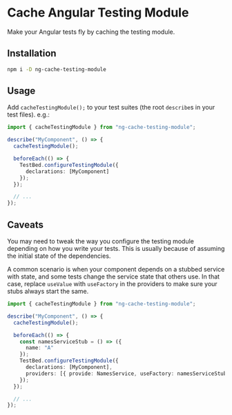 # Cache Angular Testing Module

Make your Angular tests fly by caching the testing module.

## Installation

```sh
npm i -D ng-cache-testing-module
```

## Usage

Add `cacheTestingModule();` to your test suites (the root `describe`s in your test files). e.g.:

```ts
import { cacheTestingModule } from "ng-cache-testing-module";

describe("MyComponent", () => {
  cacheTestingModule();

  beforeEach(() => {
    TestBed.configureTestingModule({
      declarations: [MyComponent]
    });
  });

  // ...
});
```

## Caveats

You may need to tweak the way you configure the testing module depending on how you write your tests. This is usually because of assuming the initial state of the dependencies.

A common scenario is when your component depends on a stubbed service with state, and some tests change the service state that others use. In that case, replace `useValue` with `useFactory` in the providers to make sure your stubs always start the same.

```ts
import { cacheTestingModule } from "ng-cache-testing-module";

describe("MyComponent", () => {
  cacheTestingModule();

  beforeEach(() => {
    const namesServiceStub = () => ({
      name: "A"
    });
    TestBed.configureTestingModule({
      declarations: [MyComponent],
      providers: [{ provide: NamesService, useFactory: namesServiceStub }]
    });
  });

  // ...
});
```
